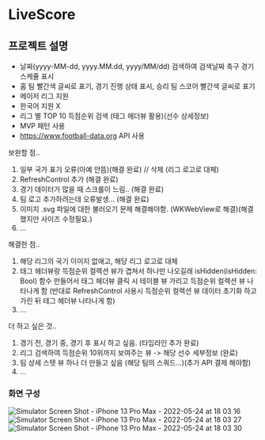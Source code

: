 # LiveScore

## 프로젝트 설명
- 날짜(yyyy-MM-dd, yyyy.MM.dd, yyyy/MM/dd) 검색하여 검색날짜 축구 경기 스케쥴 표시
- 홈 팀 빨간색 글씨로 표기, 경기 진행 상태 표시, 승리 팀 스코어 빨간색 글씨로 표기
- 메이저 리그 지원
- 한국어 지원 X
- 리그 별 TOP 10 득점순위 검색 (태그 헤더뷰 활용)(선수 상세정보)
- MVP 패턴 사용
- https://www.football-data.org API 사용

보완할 점..
1. 일부 국가 표기 오류(아예 안뜸)(해결 완료)  // 삭제 (리그 로고로 대체)
2. RefreshControl 추가 (해결 완료)
3. 경기 데이터가 많을 때 스크롤이 느림.. (해결 완료)
4. 팀 로고 추가하려는데 오류발생... (해결 완료)
5. 이미지 .svg 파일에 대한 불러오기 문제 해결해야함. (WKWebView로 해결)(해결 했지만 사이즈 수정필요.)
6. ...

해결한 점..
1. 해당 리그의 국기 이미지 없애고, 해당 리그 로고로 대체
2. 태그 헤더뷰랑 득점순위 컬렉션 뷰가 겹쳐서 하나만 나오길래 isHidden(isHidden: Bool) 함수 만들어서 태그 헤더뷰 클릭 시 테이블 뷰 가리고 득점순위 컬렉션 뷰 나타나게 함 (반대로 RefreshControl 사용시 득점순위 컬렉션 뷰 데이터 초기화 하고 가린 뒤 테그 헤더뷰 나타나게 함)
3. ...

더 하고 싶은 것..
1. 경기 전, 경기 중, 경기 후 표시 하고 싶음. (타임라인 추가 완료)
2. 리그 검색하여 득점순위 10위까지 보여주는 뷰 -> 해당 선수 세부정보 (완료)
3. 팀 상세 스텟 뷰 하나 더 만들고 싶음 (해당 팀의 스쿼드...)(추가 API 결제 해야함)
4. ...

### 화면 구성
![Simulator Screen Shot - iPhone 13 Pro Max - 2022-05-24 at 18 03 16](https://user-images.githubusercontent.com/96865411/169995344-3c81cb28-90ce-40e7-a57d-2355e466fe5d.png)![Simulator Screen Shot - iPhone 13 Pro Max - 2022-05-24 at 18 03 27](https://user-images.githubusercontent.com/96865411/169995384-3ad63f05-566f-48da-87fd-cda2385f7bc3.png)![Simulator Screen Shot - iPhone 13 Pro Max - 2022-05-24 at 18 03 30](https://user-images.githubusercontent.com/96865411/169995412-27b721c2-f75b-4a5e-bdaa-99b2fd8f81bf.png)
